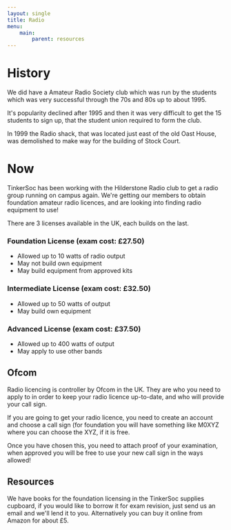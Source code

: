 ```yaml
---
layout: single
title: Radio
menu:
    main:
        parent: resources
---
```


# History

We did have a Amateur Radio Society club which was run by the students which was
very successful through the 70s and 80s up to about 1995.

It's popularity declined after 1995 and then it was very difficult to get the 15
students to sign up, that the student union required to form the club.

In 1999 the Radio shack, that was located just east of the old Oast House, was
demolished to make way for the building of Stock Court.

# Now

TinkerSoc has been working with the Hilderstone Radio club to get a radio group
running on campus again. We're getting our members to obtain foundation amateur
radio licences, and are looking into finding radio equipment to use!

There are 3 licenses available in the UK, each builds on the last.

### Foundation License (exam cost: £27.50)
 - Allowed up to 10 watts of radio output
 - May not build own equipment
 - May build equipment from approved kits

### Intermediate License (exam cost: £32.50)
 - Allowed up to 50 watts of output
 - May build own equipment

### Advanced License (exam cost: £37.50)
 - Allowed up to 400 watts of output
 - May apply to use other bands

## Ofcom

Radio licencing is controller by Ofcom in the UK. They are who you need to apply
to in order to keep your radio licence up-to-date, and who will provide your
call sign.

If you are going to get your radio licence, you need to create an account and
choose a call sign (for foundation you will have something like M0XYZ where you
can choose the XYZ, if it is free.

Once you have chosen this, you need to attach proof of your examination, when
approved you will be free to use your new call sign in the ways allowed!

## Resources

We have books for the foundation licensing in the TinkerSoc supplies cupboard,
if you would like to borrow it for exam revision, just send us an email and
we'll lend it to you. Alternatively you can buy it online from Amazon for about
£5.
